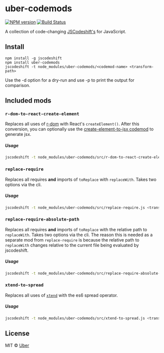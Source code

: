 # uber-codemods
[![NPM version][npm-image]][npm-url] [![Build Status][travis-image]][travis-url]

A collection of code-changing [JSCodeshift's](https://github.com/facebook/jscodeshift) for JavaScript.

## Install

```
npm install -g jscodeshift
npm install uber-codemods
jscodeshift -t node_modules/uber-codemods/<codemod-name> <transform-path>
```

Use the -d option for a dry-run and use -p to print the output for comparison.

## Included mods

### `r-dom-to-react-create-element`

Replaces all uses of [r-dom](https://github.com/uber/r-dom) with React's `createElement()`. After this conversion, you can optionally use the [create-element-to-jsx codemod](https://github.com/reactjs/react-codemod#create-element-to-jsx) to generate jsx.

##### Usage

```sh
jscodeshift -t node_modules/uber-codemods/src/r-dom-to-react-create-element.js <transform-path>
```

### `replace-require`

Replaces all requires **and** imports of `toReplace` with `replaceWith`. Takes two options via the cli.

##### Usage

```sh
jscodeshift -t node_modules/uber-codemods/src/replace-require.js <transform-path> --toReplace="object.omit" --replaceWith="just-omit"
```

### `replace-require-absolute-path`

Replaces all requires **and** imports of `toReplace` with the relative path to `replaceWith`. Takes two options via the cli. The reason this is needed as a separate mod from `replace-require` is because the relative path to `replaceWith` changes relative to the current file being evaluated by jscodeshift.

##### Usage

```sh
jscodeshift -t node_modules/uber-codemods/src/replace-require-absolute-path.js <transform-path> --toReplace="object.omit" --replaceWith=$(pwd)/just-omit
```

### `xtend-to-spread`

Replaces all uses of [`xtend`](https://github.com/Raynos/xtend) with the es6 spread operator.

##### Usage

```sh
jscodeshift -t node_modules/uber-codemods/src/xtend-to-spread.js <transform-path>
```

## License

MIT © [Uber](https://uber.com)

[npm-image]: https://badge.fury.io/js/uber-codemods.svg
[npm-url]: https://npmjs.org/package/uber-codemods
[travis-image]: https://travis-ci.org/uber-web/uber-codemods.svg?branch=master
[travis-url]: https://travis-ci.org/uber-web/uber-codemods
